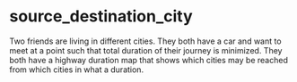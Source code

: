# source_destination_city
Two friends are living in different cities. They both have a car and want to meet at a point such that total duration of their journey is minimized. They both have a highway duration map that shows which cities may be reached from which cities in what a duration.
